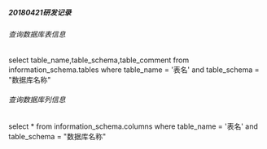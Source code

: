 ##### 20180421研发记录
###### 查询数据库表信息 
select table_name,table_schema,table_comment from information_schema.tables where table_name = '表名' and table_schema = "数据库名称"
###### 查询数据库列信息 
select * from information_schema.columns where table_name = '表名' and table_schema = "数据库名称"